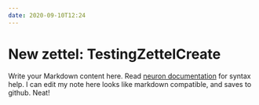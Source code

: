 ```yaml
---
date: 2020-09-10T12:24
---
```


# New zettel: TestingZettelCreate

Write your Markdown content here. Read [neuron documentation](https://neuron.zettel.page/2011404.html) for syntax help.
I can edit my note here
looks like markdown compatible, and saves to github. 
Neat!

